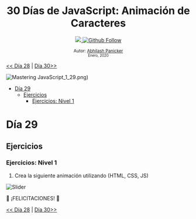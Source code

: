 <div align="center">
  <h1> 30 Días de JavaScript: Animación de Caracteres</h1>
  <a class="header-badge" target="_blank" href="https://www.linkedin.com/in/abhilash-panicker-68952b159/">
  <img src="https://img.shields.io/badge/style--5eba00.svg?label=LinkedIn&logo=linkedin&style=social">
  </a>
  <a class="header-badge" target="_blank" href="https://github.com/abpanic/">
  <img alt="Github Follow" src="https://img.shields.io/github/followers/abpanic?style=social">
  </a>

<sub>Autor:
<a href="https://dbugr.vercel.app/" target="_blank">Abhilash Panicker</a><br>
<small> Enero, 2020</small>
</sub>

</div>

[<< Día 28](../dia_28_Mini_Proyecto_Tabla_De_Posiciones/dia_28_mini_proyecto_tabla_de_posiciones.md) | [Día 30>>](../dia_30_Mini_Proyecto_Final/dia_30_mini_proyecto_final.md)

![Mastering JavaScript](../images/banners/MasteringJavscript.png)_1_29.png)

- [Día 29](#día-29)
  - [Ejercicios](#ejercicios)
    - [Ejercicios: Nivel 1](#ejercicios-nivel-1)

# Día 29

## Ejercicios

### Ejercicios: Nivel 1

1. Crea la siguiente animación utilizando (HTML, CSS, JS)

![Slider](./../images/projects/dom_min_project_30LessonsOfJavaScript_color_changing_Lesson_9.1.gif)

🎉 ¡FELICITACIONES! 🎉

[<< Día 28](../dia_28_Mini_Proyecto_Tabla_De_Posiciones/dia_28_mini_proyecto_tabla_de_posiciones.md) | [Día 30>>](../dia_30_Mini_Proyecto_Final/dia_30_mini_proyecto_final.md)
